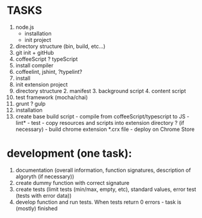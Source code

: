 
# TASKS

1. node.js
	- installation
	- init project
2. directory structure (bin, build, etc...)
3. git init + gitHub
4. coffeeScript ? typeScript
  1. install compiler
5. coffeelint, jshint, ?typelint?
  1. install
6. init extension project
  1. directory structure
	2. manifest
	3. background script
	4. content script
7. test framework (mocha/chai)
8. grunt ? gulp
  1. installation
  2. create base build script
  	- compile from coffeeScript/typescript to JS
  	- lint*
  	- test
  	- copy resources and scripts into extension directory ? (if necessary)
  	- build chrome extension *.crx file
  	- deploy on Chrome Store


# development (one task):
1. documentation (overall information, function signatures, description of algoryth (if necessary))
2. create dummy function with correct signature
3. create tests (limit tests (min/max, empty, etc), standard values, error test (tests with error data))
4. develop function and run tests. When tests return 0 errors - task is (mostly) finished

